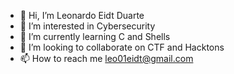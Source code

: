 - 👋 Hi, I’m Leonardo Eidt Duarte
- 👀 I’m interested in Cybersecurity 
- 🌱 I’m currently learning C and Shells
- 💞️ I’m looking to collaborate on CTF and Hacktons
- 📫 How to reach me leo01eidt@gmail.com


